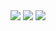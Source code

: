 <img src="https://github-readme-stats-git-masterrstaa-rickstaa.vercel.app/api/?username=BielMaxBR&theme=dracula&hide_title=true&count_private=true&show_icons=true&include_all_commits=true">

<img src="https://github-readme-stats-git-masterrstaa-rickstaa.vercel.app/api/top-langs/?username=BielMaxBR&langs_count=5&theme=dracula&hide=css,html&count_private=true">

<img src="https://github-profile-trophy.vercel.app/?username=bielmaxbr&theme=dracula&row=2&no-bg=false&column=3&margin-w=5&margin-h=5">
